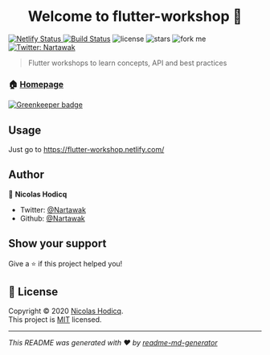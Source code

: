 <h1 align="center">Welcome to flutter-workshop 👋</h1>
<p>
  <a href="https://app.netlify.com/sites/flutter-workshop/deploys">
      <img alt="Netlify Status" src="https://api.netlify.com/api/v1/badges/9b10e32e-76d7-41ea-aeda-508664be4840/deploy-status" target="_blank" />
  </a>
  <a href="https://travis-ci.com/nartawak/flutter-workshop"><img src="https://travis-ci.com/nartawak/flutter-workshop.svg?branch=master" alt="Build Status"></a>
  <img src="https://img.shields.io/github/license/nartawak/flutter-workshop.svg" alt="license">
  <img src="https://img.shields.io/github/stars/nartawak/flutter-workshop.svg?style=social" alt="stars">
  <img src="https://img.shields.io/github/forks/nartawak/flutter-workshop.svg?style=social" alt="fork me">
  <a href="https://twitter.com/Nartawak">
    <img alt="Twitter: Nartawak" src="https://img.shields.io/twitter/follow/Nartawak.svg?style=social" target="_blank" />
  </a>
</p>

> Flutter workshops to learn concepts, API and best practices

### 🏠 [Homepage](https://flutter-workshop.netlify.com/)

[![Greenkeeper badge](https://badges.greenkeeper.io/nartawak/flutter-workshop.svg)](https://greenkeeper.io/)

## Usage

Just go to https://flutter-workshop.netlify.com/

## Author

👤 **Nicolas Hodicq**

- Twitter: [@Nartawak](https://twitter.com/Nartawak)
- Github: [@Nartawak](https://github.com/nartawak)

## Show your support

Give a ⭐️ if this project helped you!

## 📝 License

Copyright © 2020 [Nicolas Hodicq](https://github.com/nartawak).<br />
This project is [MIT](https://github.com/nartawak/flutter-workshop/blob/master/LICENSE) licensed.

---

_This README was generated with ❤️ by [readme-md-generator](https://github.com/kefranabg/readme-md-generator)_
